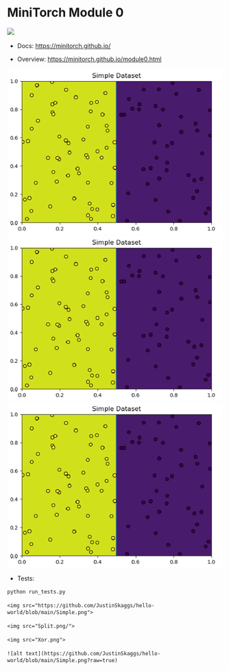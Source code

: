 # MiniTorch Module 0  

<img src="https://minitorch.github.io/_images/match.png" width="100px">

* Docs: https://minitorch.github.io/

* Overview: https://minitorch.github.io/module0.html

![Simple Dataset](/images/Simple.png?raw=true)
![Simple Dataset](images/Simple.png?raw=true)
![Simple Dataset](images/Simple.png)
* Tests:

```
python run_tests.py

<img src="https://github.com/JustinSkaggs/hello-world/blob/main/Simple.png">
 
<img src="Split.png/">

<img src="Xor.png">

![alt text](https://github.com/JustinSkaggs/hello-world/blob/main/Simple.png?raw=true)

 



 



    



     
